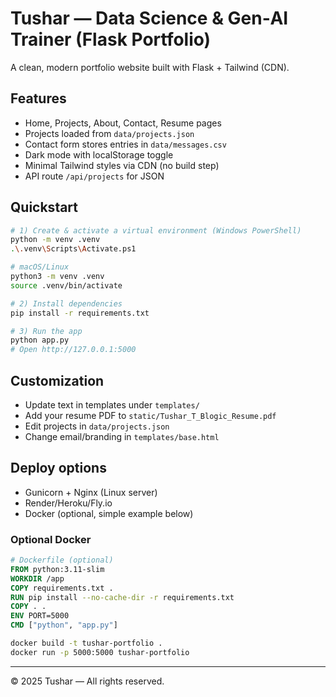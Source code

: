 # Tushar — Data Science & Gen‑AI Trainer (Flask Portfolio)

A clean, modern portfolio website built with Flask + Tailwind (CDN).

## Features
- Home, Projects, About, Contact, Resume pages
- Projects loaded from `data/projects.json`
- Contact form stores entries in `data/messages.csv`
- Dark mode with localStorage toggle
- Minimal Tailwind styles via CDN (no build step)
- API route `/api/projects` for JSON

## Quickstart
```bash
# 1) Create & activate a virtual environment (Windows PowerShell)
python -m venv .venv
.\.venv\Scripts\Activate.ps1

# macOS/Linux
python3 -m venv .venv
source .venv/bin/activate

# 2) Install dependencies
pip install -r requirements.txt

# 3) Run the app
python app.py
# Open http://127.0.0.1:5000
```

## Customization
- Update text in templates under `templates/`
- Add your resume PDF to `static/Tushar_T_Blogic_Resume.pdf`
- Edit projects in `data/projects.json`
- Change email/branding in `templates/base.html`

## Deploy options
- Gunicorn + Nginx (Linux server)
- Render/Heroku/Fly.io
- Docker (optional, simple example below)

### Optional Docker
```dockerfile
# Dockerfile (optional)
FROM python:3.11-slim
WORKDIR /app
COPY requirements.txt .
RUN pip install --no-cache-dir -r requirements.txt
COPY . .
ENV PORT=5000
CMD ["python", "app.py"]
```
```bash
docker build -t tushar-portfolio .
docker run -p 5000:5000 tushar-portfolio
```

---
© 2025 Tushar — All rights reserved.
